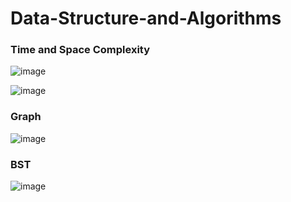 # Data-Structure-and-Algorithms

### Time and Space Complexity
![image](https://user-images.githubusercontent.com/82946769/136149681-148b42f7-484c-4d7c-8115-e94311d71960.png)

![image](https://user-images.githubusercontent.com/82946769/137112752-5e845c46-db4f-4956-9740-b2d94a817e30.png)





### Graph
![image](https://user-images.githubusercontent.com/82946769/137049684-1f281ca3-5cac-4c18-aad3-85edd3ec1599.png)



### BST
![image](https://user-images.githubusercontent.com/82946769/136950539-23454a0f-ccac-4c0c-a986-3b0ddac75ce3.png)










